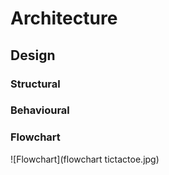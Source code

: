 # Architecture

## Design
### Structural
### Behavioural
### Flowchart
![Flowchart](flowchart tictactoe.jpg)
